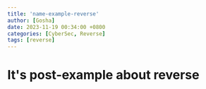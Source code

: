 ```yaml
---
title: 'name-example-reverse'
author: [Gosha]
date: 2023-11-19 00:34:00 +0800
categories: [CyberSec, Reverse]
tags: [reverse]
---
```



#  It's post-example about reverse
